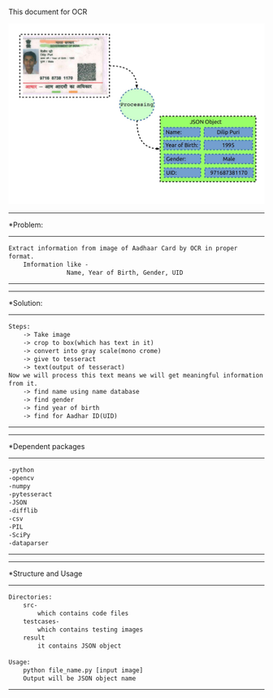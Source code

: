 This document for OCR

![Aadhaar to JSON](AadhaarCardOCR.jpg?raw=true "Aadhaar Card image")

*****************************************************
*Problem:
*****************************************************
	Extract information from image of Aadhaar Card by OCR in proper format.
		Imformation like - 
					Name, Year of Birth, Gender, UID
*****************************************************



*****************************************************
*Solution:
*****************************************************
	Steps:
		-> Take image
		-> crop to box(which has text in it)
		-> convert into gray scale(mono crome)
		-> give to tesseract
		-> text(output of tesseract)
	Now we will process this text means we will get meaningful information from it.
		-> find name using name database
		-> find gender
		-> find year of birth
		-> find for Aadhar ID(UID)
*****************************************************


	
*****************************************************
*Dependent packages
*****************************************************
	-python
	-opencv
	-numpy
	-pytesseract
	-JSON
	-difflib
	-csv
	-PIL
	-SciPy
	-dataparser
*****************************************************		



*****************************************************
*Structure and Usage
*****************************************************
	Directories:
		src-
			which contains code files		
		testcases-
			which contains testing images
		result
			it contains JSON object
			
	Usage:
		python file_name.py [input image]
		Output will be JSON object name
*****************************************************
